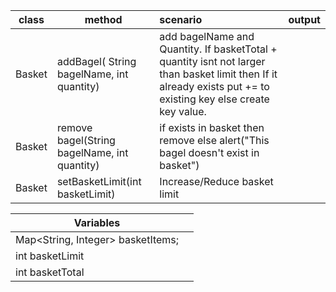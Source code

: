 | class  | method                                       | scenario                                                                                                                                                        | output      |
|--------|----------------------------------------------|:----------------------------------------------------------------------------------------------------------------------------------------------------------------|-------------|
| Basket | addBagel( String bagelName, int quantity)    | add bagelName and Quantity. If basketTotal + quantity isnt not larger than basket limit then If it already exists put += to existing key else create key value. |             |
| Basket | remove bagel(String bagelName, int quantity) | if exists in basket then remove else alert("This bagel doesn't exist in basket")                                                                                |             |
| Basket | setBasketLimit(int  basketLimit)             | Increase/Reduce basket limit                                                                                                                                    |             |

| Variables                         |   |
|-----------------------------------|---|
| Map<String, Integer> basketItems; |   |
| int basketLimit                   |   |
| int basketTotal                   |   |

